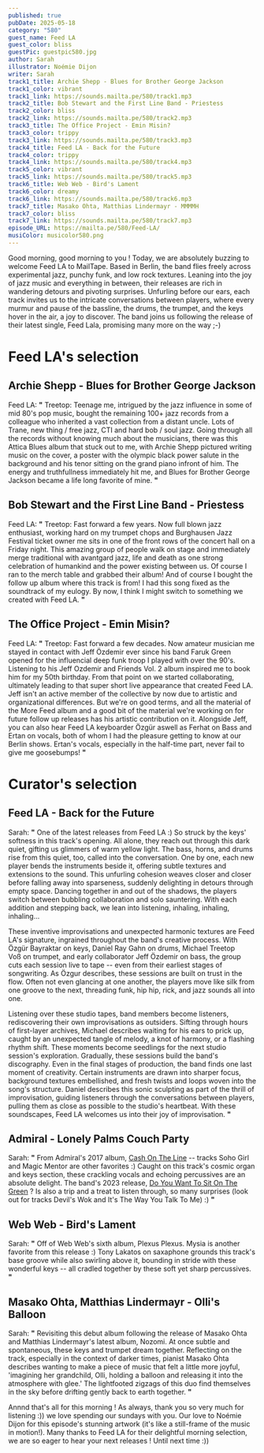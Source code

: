 ```yaml
---
published: true
pubDate: 2025-05-18
category: "580"
guest_name: Feed LA
guest_color: bliss
guestPic: guestpic580.jpg
author: Sarah
illustrator: Noémie Dijon
writer: Sarah
track1_title: Archie Shepp - Blues for Brother George Jackson
track1_color: vibrant
track1_link: https://sounds.mailta.pe/580/track1.mp3
track2_title: Bob Stewart and the First Line Band - Priestess
track2_color: bliss
track2_link: https://sounds.mailta.pe/580/track2.mp3
track3_title: The Office Project - Emin Misin?
track3_color: trippy
track3_link: https://sounds.mailta.pe/580/track3.mp3
track4_title: Feed LA - Back for the Future
track4_color: trippy
track4_link: https://sounds.mailta.pe/580/track4.mp3
track5_color: vibrant
track5_link: https://sounds.mailta.pe/580/track5.mp3
track6_title: Web Web - Bird's Lament
track6_color: dreamy
track6_link: https://sounds.mailta.pe/580/track6.mp3
track7_title: Masako Ohta, Matthias Lindermayr - MMMMH
track7_color: bliss
track7_link: https://sounds.mailta.pe/580/track7.mp3
episode_URL: https://mailta.pe/580/Feed-LA/
musiColor: musicolor580.png
---
```

Good morning, good morning to you ! Today, we are absolutely buzzing to welcome Feed LA to MailTape. Based in Berlin, the band flies freely across experimental jazz, punchy funk, and low rock textures. Leaning into the joy of jazz music and everything in between, their releases are rich in wandering detours and pivoting surprises. Unfurling before our ears, each track invites us to the intricate conversations between players, where every murmur and pause of the bassline, the drums, the trumpet, and the keys hover in the air, a joy to discover. The band joins us following the release of their latest single, Feed Lala, promising many more on the way ;-) 

# Feed LA's selection

## Archie Shepp - Blues for Brother George Jackson

Feed LA: **"** Treetop: Teenage me, intrigued by the jazz influence in some of mid 80's pop music, bought the remaining 100+ jazz records from a colleague who inherited a vast collection from a distant uncle. Lots of Trane, new thing / free jazz, CTI and hard bob / soul jazz. Going through all the records without knowing much about the musicians, there was this Attica Blues album that stuck out to me, with Archie Shepp pictured writing music on the cover, a poster with the olympic black power salute in the background and his tenor sitting on the grand piano infront of him. The energy and truthfullness immediately hit me, and Blues for Brother George Jackson became a life long favorite of mine. **"** 

## Bob Stewart and the First Line Band - Priestess

Feed LA: **"** Treetop: Fast forward a few years. Now full blown jazz enthusiast, working hard on my trumpet chops and Burghausen Jazz Festival ticket owner me sits in one of the front rows of the concert hall on a Friday night. This amazing group of people walk on stage and immediately merge traditional with avantgard jazz, life and death as one strong celebration of humankind and the power existing between us. Of course I ran to the merch table and grabbed their album! And of course I bought the follow up album where this track is from! I had this song fixed as the soundtrack of my eulogy. By now, I think I might switch to something we created with Feed LA. **"** 

## The Office Project - Emin Misin?

Feed LA: **"** Treetop: Fast forward a few decades. Now amateur musician me stayed in contact with Jeff Özdemir ever since his band Faruk Green opened for the influencial deep funk troop I played with over the 90's. Listening to his Jeff Ozdemir and Friends Vol. 2 album inspired me to book him for my 50th birthday. From that point on we started collaborating, ultimately leading to that super short live appearance that created Feed LA. Jeff isn't an active member of the collective by now due to artistic and organizational differences. But we're on good terms, and all the material of the More Feed album and a good bit of the material we're working on for future follow up releases has his artistic contribution on it. Alongside Jeff, you can also hear Feed LA keyboarder Özgür aswell as Ferhat on Bass and Ertan on vocals, both of whom I had the pleasure getting to know at our Berlin shows. Ertan's vocals, especially in the half-time part, never fail to give me goosebumps! **"** 

# Curator's selection

## Feed LA - Back for the Future

Sarah: **"** One of the latest releases from Feed LA :) So struck by the keys' softness in this track's opening. All alone, they reach out through this dark quiet, gifting us glimmers of warm yellow light. The bass, horns, and drums rise from this quiet, too, called into the conversation. One by one, each new player bends the instruments beside it, offering subtle textures and extensions to the sound. This unfurling cohesion weaves closer and closer before falling away into sparseness, suddenly delighting in detours through empty space. Dancing together in and out of the shadows, the players switch between bubbling collaboration and solo sauntering. With each addition and stepping back, we lean into listening, inhaling, inhaling, inhaling...

These inventive improvisations and unexpected harmonic textures are Feed LA's signature, ingrained throughout the band's creative process. With Özgür Bayraktar on keys, Daniel Ray Gahn on drums, Michael Treetop Voß on trumpet, and early collaborator Jeff Özdemir on bass, the group cuts each session live to tape -- even from their earliest stages of songwriting. As Özgur describes, these sessions are built on trust in the flow. Often not even glancing at one another, the players move like silk from one groove to the next, threading funk, hip hip, rick, and jazz sounds all into one. 

Listening over these studio tapes, band members become listeners, rediscovering their own improvisations as outsiders. Sifting through hours of first-layer archives, Michael describes waiting for his ears to prick up, caught by an unexpected tangle of melody, a knot of harmony, or a flashing rhythm shift. These moments become seedlings for the next studio session's exploration. Gradually, these sessions build the band's discography. Even in the final stages of production, the band finds one last moment of creativity. Certain instruments are drawn into sharper focus, background textures embellished, and fresh twists and loops woven into the song's structure. Daniel describes this sonic sculpting as part of the thrill of improvisation, guiding listeners through the conversations between players, pulling them as close as possible to the studio's heartbeat. With these soundscapes, Feed LA welcomes us into their joy of improvisation. **"** 

## Admiral - Lonely Palms Couch Party

Sarah: **"** From Admiral's 2017 album, [Cash On The Line](https://admiral4.bandcamp.com/album/cash-on-the-line) -- tracks Soho Girl and Magic Mentor are other favorites :) Caught on this track's cosmic organ and keys section, these crackling vocals and echoing percussives are an absolute delight. The band's 2023 release, [Do You Want To Sit On The Green](https://admiral4.bandcamp.com/album/do-you-want-to-sit-on-the-green) ? Is also a trip and a treat to listen through, so many surprises (look out for tracks Devil's Wok and It's The Way You Talk To Me) :) **"** 

## Web Web - Bird's Lament

Sarah: **"** Off of Web Web's sixth album, Plexus Plexus. Mysia is another favorite from this release :) Tony Lakatos on saxaphone grounds this track's base groove while also swirling above it, bounding in stride with these wonderful keys -- all cradled together by these soft yet sharp percussives. **"** 

## Masako Ohta, Matthias Lindermayr - Olli's Balloon

Sarah: **"** Revisiting this debut album following the release of Masako Ohta and Matthias Lindermayr's latest album, Nozomi. At once subtle and spontaneous, these keys and trumpet dream together. Reflecting on the track, especially in the context of darker times, pianist Masako Ohta describes wanting to make a piece of music that felt a little more joyful, 'imagining her grandchild, Olli, holding a balloon and releasing it into the atmosphere with glee.' The lightfooted zigzags of this duo find themselves in the sky before drifting gently back to earth together. **"** 

Annnd that's all for this morning ! As always, thank you so very much for listening :)) we love spending our sundays with you. Our love to Noémie Dijon for this episode's stunning artwork (it's like a still-frame of the music in motion!). Many thanks to Feed LA for their delightful morning selection, we are so eager to hear your next releases ! Until next time :))
